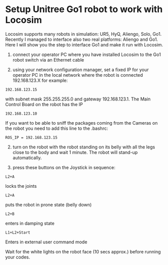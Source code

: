

# Setup Unitree Go1 robot to work with Locosim

Locosim supports many robots in simulation: UR5, HyQ, Aliengo, Solo, Go1. Recently I managed to interface also two real platforms: Aliengo and Go1. Here I will show you the step to interface Go1 and make it run with Locosim.

1) connect your operator PC where you have installed Locosim to the Go1 robot switch via an Ethernet cable 

1) using your network configuration manager, set a fixed IP for your operator PC in the local network where the robot is connected 192.168.123.X for example:

```
192.168.123.15
```

with subnet mask 255.255.255.0 and gateway 192.168.123.1. The Main Control Board on the robot has the IP		

```
192.168.123.10
```

If you want to be able to sniff the packages coming from the Cameras on the robot you need to add this line to the .bashrc:

```
ROS_IP = 192.168.123.15
```

2) turn on the robot with the robot standing on its belly with all the legs close to the body and wait 1 minute. The robot will stand-up automatically.

3) press these buttons on the Joystick in sequence:

```
L2+A
```

locks the joints

```
L2+A
```

puts the robot in prone state (belly down)

```
L2+B
```

enters in damping state

```
L1+L2+Start		
```

Enters in external user command mode

Wait for the white lights on the robot face (10 secs approx.) before running your codes.
